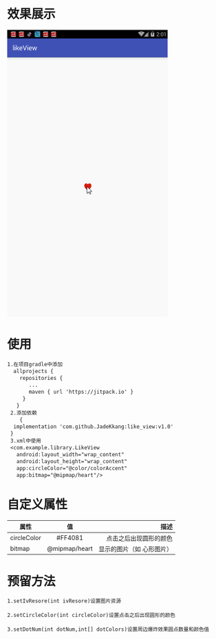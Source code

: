 # 效果展示
![](https://github.com/JadeKkang/like_view/blob/master/images/likeView.gif)
# 使用
    1.在项目gradle中添加 
      allprojects {
        repositories {
           ...
           maven { url 'https://jitpack.io' }
         } 
       }
     2.添加依赖 
        {
	  implementation 'com.github.JadeKkang:like_view:v1.0'
	 }
     3.xml中使用 
     <com.example.library.LikeView
       android:layout_width="wrap_content" 
       android:layout_height="wrap_content"
       app:circleColor="@color/colorAccent"
       app:bitmap="@mipmap/heart"/> 
# 自定义属性
| 属性 | 值 | 描述 | 
| ------------- |:-------------:| -----:| 
| circleColor |#FF4081| 点击之后出现圆形的颜色 | 
| bitmap | @mipmap/heart | 显示的图片（如 心形图片） | 
# 预留方法

	1.setIvResore(int ivResore)设置图片资源

	2.setCircleColor(int circleColor)设置点击之后出现圆形的颜色

	3.setDotNum(int dotNum,int[] dotColors)设置周边爆炸效果圆点数量和颜色值




 


